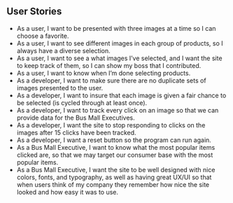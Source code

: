 ## User Stories

* As a user, I want to be presented with three images at a time so I can choose a favorite.
* As a user, I want to see different images in each group of products, so I always have a diverse selection.
* As a user, I want to see a what images I’ve selected, and I want the site to keep track of them, so I can show my boss that I contributed.
* As a user, I want to know when I’m done selecting products.
* As a developer, I want to make sure there are no duplicate sets of images presented to the user.
* As a developer, I want to insure that each image is given a fair chance to be selected (is cycled through at least once).
* As a developer, I want to track every click on an image so that we can provide data for the Bus Mall Executives.
* As a developer, I want the site to stop responding to clicks on the images after 15 clicks have been tracked.
* As a developer, I want a reset button so the program can run again.
* As a Bus Mall Executive, I want to know what the most popular items clicked are, so that we may target our consumer base with the most popular items.
* As a Bus Mall Executive, I want the site to be well designed with nice colors, fonts, and typography, as well as having great UX/UI so that when users think of my company they remember how nice the site looked and how easy it was to use.
